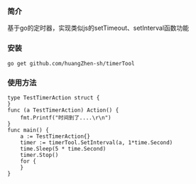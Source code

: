 <h3>简介</h3>

基于go的定时器，实现类似js的setTimeout、setInterval函数功能

<h3>安装</h3>

````
go get github.com/huangZhen-sh/timerTool
````

<h3>使用方法</h3>

````
type TestTimerAction struct {
}
func (a TestTimerAction) Action() {
	fmt.Printf("时间到了....\r\n")
}
func main() {
	a := TestTimerAction{}
	timer := timerTool.SetInterval(a, 1*time.Second)
	time.Sleep(5 * time.Second)
	timer.Stop()
	for {
	}
}
````